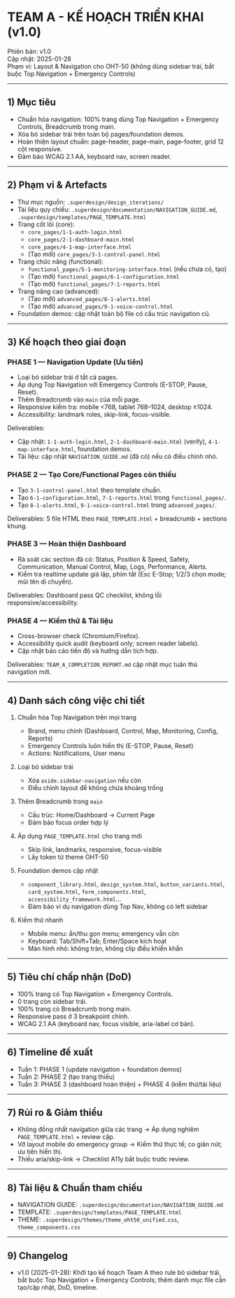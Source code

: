 # TEAM A - KẾ HOẠCH TRIỂN KHAI (v1.0)

Phiên bản: v1.0  
Cập nhật: 2025-01-28  
Phạm vi: Layout & Navigation cho OHT-50 (không dùng sidebar trái, bắt buộc Top Navigation + Emergency Controls)

---

## 1) Mục tiêu
- Chuẩn hóa navigation: 100% trang dùng Top Navigation + Emergency Controls, Breadcrumb trong main.
- Xóa bỏ sidebar trái trên toàn bộ pages/foundation demos.
- Hoàn thiện layout chuẩn: page-header, page-main, page-footer, grid 12 cột responsive.
- Đảm bảo WCAG 2.1 AA, keyboard nav, screen reader.

---

## 2) Phạm vi & Artefacts
- Thư mục nguồn: `.superdesign/design_iterations/`
- Tài liệu quy chiếu: `.superdesign/documentation/NAVIGATION_GUIDE.md`, `.superdesign/templates/PAGE_TEMPLATE.html`
- Trang cốt lõi (core):
  - `core_pages/1-1-auth-login.html`
  - `core_pages/2-1-dashboard-main.html`
  - `core_pages/4-1-map-interface.html`
  - (Tạo mới) `core_pages/3-1-control-panel.html`
- Trang chức năng (functional):
  - `functional_pages/5-1-monitoring-interface.html` (nếu chưa có, tạo)
  - (Tạo mới) `functional_pages/6-1-configuration.html`
  - (Tạo mới) `functional_pages/7-1-reports.html`
- Trang nâng cao (advanced):
  - (Tạo mới) `advanced_pages/8-1-alerts.html`
  - (Tạo mới) `advanced_pages/9-1-voice-control.html`
- Foundation demos: cập nhật toàn bộ file có cấu trúc navigation cũ.

---

## 3) Kế hoạch theo giai đoạn

### PHASE 1 — Navigation Update (Ưu tiên)
- Loại bỏ sidebar trái ở tất cả pages.
- Áp dụng Top Navigation với Emergency Controls (E-STOP, Pause, Reset).
- Thêm Breadcrumb vào `main` của mỗi page.
- Responsive kiểm tra: mobile <768, tablet 768–1024, desktop ≥1024.
- Accessibility: landmark roles, skip-link, focus-visible.

Deliverables:
- Cập nhật: `1-1-auth-login.html`, `2-1-dashboard-main.html` (verify), `4-1-map-interface.html`, foundation demos.
- Tài liệu: cập nhật `NAVIGATION_GUIDE.md` (đã có) nếu có điều chỉnh nhỏ.

### PHASE 2 — Tạo Core/Functional Pages còn thiếu
- Tạo `3-1-control-panel.html` theo template chuẩn.
- Tạo `6-1-configuration.html`, `7-1-reports.html` trong `functional_pages/`.
- Tạo `8-1-alerts.html`, `9-1-voice-control.html` trong `advanced_pages/`.

Deliverables: 5 file HTML theo `PAGE_TEMPLATE.html` + breadcrumb + sections khung.

### PHASE 3 — Hoàn thiện Dashboard
- Rà soát các section đã có: Status, Position & Speed, Safety, Communication, Manual Control, Map, Logs, Performance, Alerts.
- Kiểm tra realtime update giả lập, phím tắt (Esc E-Stop; 1/2/3 chọn mode; mũi tên di chuyển).

Deliverables: Dashboard pass QC checklist, không lỗi responsive/accessibility.

### PHASE 4 — Kiểm thử & Tài liệu
- Cross-browser check (Chromium/Firefox).
- Accessibility quick audit (keyboard only; screen reader labels).
- Cập nhật báo cáo tiến độ và hướng dẫn tích hợp.

Deliverables: `TEAM_A_COMPLETION_REPORT.md` cập nhật mục tuân thủ navigation mới.

---

## 4) Danh sách công việc chi tiết

1. Chuẩn hóa Top Navigation trên mọi trang
   - Brand, menu chính (Dashboard, Control, Map, Monitoring, Config, Reports)
   - Emergency Controls luôn hiển thị (E-STOP, Pause, Reset)
   - Actions: Notifications, User menu

2. Loại bỏ sidebar trái
   - Xóa `aside.sidebar-navigation` nếu còn
   - Điều chỉnh layout để không chừa khoảng trống

3. Thêm Breadcrumb trong `main`
   - Cấu trúc: Home/Dashboard → Current Page
   - Đảm bảo focus order hợp lý

4. Áp dụng `PAGE_TEMPLATE.html` cho trang mới
   - Skip link, landmarks, responsive, focus-visible
   - Lấy token từ theme OHT-50

5. Foundation demos cập nhật
   - `component_library.html`, `design_system.html`, `button_variants.html`, `card_system.html`, `form_components.html`, `accessibility_framework.html`…
   - Đảm bảo ví dụ navigation dùng Top Nav, không có left sidebar

6. Kiểm thử nhanh
   - Mobile menu: ẩn/thu gọn menu; emergency vẫn còn
   - Keyboard: Tab/Shift+Tab; Enter/Space kích hoạt
   - Màn hình nhỏ: không tràn, không clip điều khiển khẩn

---

## 5) Tiêu chí chấp nhận (DoD)
- 100% trang có Top Navigation + Emergency Controls.
- 0 trang còn sidebar trái.
- 100% trang có Breadcrumb trong main.
- Responsive pass ở 3 breakpoint chính.
- WCAG 2.1 AA (keyboard nav, focus visible, aria-label cơ bản).

---

## 6) Timeline đề xuất
- Tuần 1: PHASE 1 (update navigation + foundation demos)
- Tuần 2: PHASE 2 (tạo trang thiếu)
- Tuần 3: PHASE 3 (dashboard hoàn thiện) + PHASE 4 (kiểm thử/tài liệu)

---

## 7) Rủi ro & Giảm thiểu
- Không đồng nhất navigation giữa các trang → Áp dụng nghiêm `PAGE_TEMPLATE.html` + review cặp.
- Vỡ layout mobile do emergency group → Kiểm thử thực tế; co giãn nút; ưu tiên hiển thị.
- Thiếu aria/skip-link → Checklist A11y bắt buộc trước review.

---

## 8) Tài liệu & Chuẩn tham chiếu
- NAVIGATION GUIDE: `.superdesign/documentation/NAVIGATION_GUIDE.md`
- TEMPLATE: `.superdesign/templates/PAGE_TEMPLATE.html`
- THEME: `.superdesign/themes/theme_oht50_unified.css`, `theme_components.css`

---

## 9) Changelog
- v1.0 (2025-01-28): Khởi tạo kế hoạch Team A theo rule bỏ sidebar trái, bắt buộc Top Navigation + Emergency Controls; thêm danh mục file cần tạo/cập nhật, DoD, timeline.
